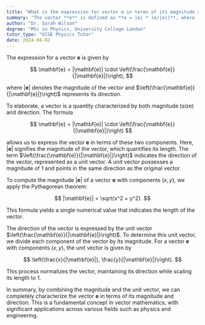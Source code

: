 ```yaml
---
title: "What is the expression for vector e in terms of its magnitude and direction?"
summary: "The vector **e** is defined as **e = |e| * (e/|e|)**, where |e| represents its magnitude and (e/|e|) indicates its direction."
author: "Dr. Sarah Wilson"
degree: "MSc in Physics, University College London"
tutor_type: "GCSE Physics Tutor"
date: 2024-04-02
---
```


The expression for a vector **e** is given by 

$$
\mathbf{e} = |\mathbf{e}| \cdot \left(\frac{\mathbf{e}}{|\mathbf{e}|}\right),
$$ 

where $|\mathbf{e}|$ denotes the magnitude of the vector and $\left(\frac{\mathbf{e}}{|\mathbf{e}|}\right)$ represents its direction.

To elaborate, a vector is a quantity characterized by both magnitude (size) and direction. The formula 

$$
\mathbf{e} = |\mathbf{e}| \cdot \left(\frac{\mathbf{e}}{|\mathbf{e}|}\right)
$$ 

allows us to express the vector **e** in terms of these two components. Here, $|\mathbf{e}|$ signifies the magnitude of the vector, which quantifies its length. The term $\left(\frac{\mathbf{e}}{|\mathbf{e}|}\right)$ indicates the direction of the vector, represented as a unit vector. A unit vector possesses a magnitude of $1$ and points in the same direction as the original vector.

To compute the magnitude $|\mathbf{e}|$ of a vector **e** with components $(x, y)$, we apply the Pythagorean theorem:

$$
|\mathbf{e}| = \sqrt{x^2 + y^2}.
$$ 

This formula yields a single numerical value that indicates the length of the vector.

The direction of the vector is expressed by the unit vector $\left(\frac{\mathbf{e}}{|\mathbf{e}|}\right)$. To determine this unit vector, we divide each component of the vector by its magnitude. For a vector **e** with components $(x, y)$, the unit vector is given by 

$$
\left(\frac{x}{|\mathbf{e}|}, \frac{y}{|\mathbf{e}|}\right).
$$ 

This process normalizes the vector, maintaining its direction while scaling its length to $1$.

In summary, by combining the magnitude and the unit vector, we can completely characterize the vector **e** in terms of its magnitude and direction. This is a fundamental concept in vector mathematics, with significant applications across various fields such as physics and engineering.
    